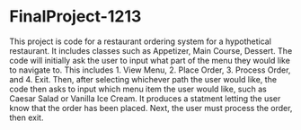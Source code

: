 # FinalProject-1213
This project is code for a restaurant ordering system for a hypothetical restaurant.
It includes classes such as Appetizer, Main Course, Dessert.
The code will initially ask the user to input what part of the menu they would like to navigate to. This includes 1. View Menu, 2. Place Order, 3. Process Order, and 4. Exit.
Then, after selecting whichever path the user would like, the code then asks to input which menu item the user would like, such as Caesar Salad or Vanilla Ice Cream. It produces a statment letting the user know that the order has been placed. Next, the user must process the order, then exit.
